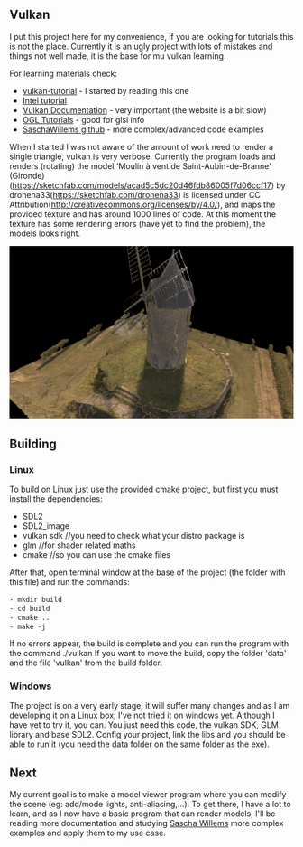 ## Vulkan

I put this project here for my convenience, if you are looking for tutorials this is not the place.
Currently it is an ugly project with lots of mistakes and things not well made, it is the base for mu vulkan learning.

 For learning materials check:
- [vulkan-tutorial](https://vulkan-tutorial.com) - I started by reading this one
- [Intel tutorial](https://software.intel.com/en-us/articles/api-without-secrets-introduction-to-vulkan-part-1)
- [Vulkan Documentation](https://www.khronos.org/registry/vulkan/specs/1.0/html/vkspec.html) - very important (the website is a bit slow)
- [OGL Tutorials](https://learnopengl.com/#!Introduction) - good for glsl info
- [SaschaWillems github](https://github.com/SaschaWillems/Vulkan) - more complex/advanced code examples

When I started I was not aware of the amount of work need to render a single triangle, vulkan is very verbose.
Currently the program loads and renders (rotating) the model 'Moulin à vent de Saint-Aubin-de-Branne' (Gironde)(https://sketchfab.com/models/acad5c5dc20d46fdb86005f7d06ccf17) by dronena33(https://sketchfab.com/dronena33) is licensed under CC Attribution(http://creativecommons.org/licenses/by/4.0/), and maps the provided texture and has around 1000 lines of code.
At this moment the texture has some rendering errors (have yet to find the problem), the models looks right.

![Screenshot](img/Screenshot.png)

## Building

### Linux

To build on Linux just use the provided cmake project, but first you must install the dependencies:
- SDL2
- SDL2_image
- vulkan sdk //you need to check what your distro package is
- glm //for shader related maths
- cmake //so you can use the cmake files

After that, open terminal window at the base of the project (the folder with this file) and run the commands:

```
- mkdir build
- cd build
- cmake ..
- make -j
```
If no errors appear, the build is complete and you can run the program with the command ./vulkan
If you want to move the build, copy the folder 'data' and the file 'vulkan' from the build folder.

### Windows

The project is on a very early stage, it will suffer many changes and as I am developing it on a Linux box, I've not tried it on windows yet.
Although I have yet to try it, you can. You just need this code, the vulkan SDK, GLM library and base SDL2. Config your project, link the libs and you should be able to run it (you need the data folder on the same folder as the exe).

## Next
My current goal is to make a model viewer program where you can modify the scene (eg: add/mode lights, anti-aliasing,...). To get there, I have a lot to learn, and as I now have a basic program that can render models, I'll be reading more documentation and studying [Sascha Willems](https://github.com/SaschaWillems/Vulkan) more complex examples and apply them to my use case.
